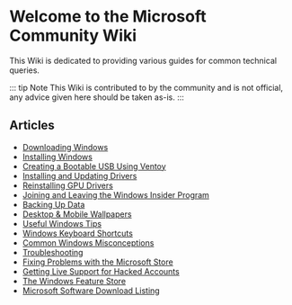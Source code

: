 # Welcome to the Microsoft Community Wiki

This Wiki is dedicated to providing various guides for common technical queries.

::: tip Note
This Wiki is contributed to by the community and is not official, any advice given here should be taken as-is.
:::

## Articles

* [Downloading Windows](downloading-windows)
* [Installing Windows](installing-windows)
* [Creating a Bootable USB Using Ventoy](ventoy)
* [Installing and Updating Drivers](installing-and-updating-drivers)
* [Reinstalling GPU Drivers](reinstalling-gpu-drivers)
* [Joining and Leaving the Windows Insider Program](windows-insiders)
* [Backing Up Data](backup)
* [Desktop & Mobile Wallpapers](wallpapers.md)
* [Useful Windows Tips](useful-windows-tips)
* [Windows Keyboard Shortcuts](keyboard-shortcuts)
* [Common Windows Misconceptions](common-misconceptions)
* [Troubleshooting](troubleshooting)
* [Fixing Problems with the Microsoft Store](fixing-microsoft-store)
* [Getting Live Support for Hacked Accounts](hacked-accounts)
* [The Windows Feature Store](windows-feature-store)
* [Microsoft Software Download Listing](https://msdl.msft.chat/)
